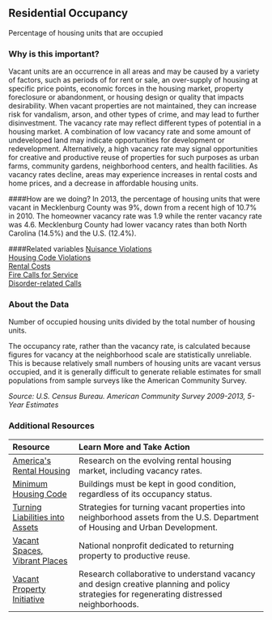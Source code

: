 ## Residential Occupancy
Percentage of housing units that are occupied

### Why is this important?
Vacant units are an occurrence in all areas and may be caused by a variety of factors, such as periods of for rent or sale, an over-supply of housing at specific price points, economic forces in the housing market, property foreclosure or abandonment, or housing design or quality that impacts desirability. When vacant properties are not maintained, they can increase risk for vandalism, arson, and other types of crime, and may lead to further disinvestment. The vacancy rate may reflect different types of potential in a housing market. A combination of low vacancy rate and some amount of undeveloped land may indicate opportunities for development or redevelopment. Alternatively, a high vacancy rate may signal opportunities for creative and productive reuse of properties for such purposes as urban farms, community gardens, neighborhood centers, and health facilities. As vacancy rates decline, areas may experience increases in rental costs and home prices, and a decrease in affordable housing units.

####How are we doing?
In 2013, the percentage of housing units that were vacant in Mecklenburg County was 9%, down from a recent high of 10.7% in 2010. The homeowner vacancy rate was 1.9 while the renter vacancy rate was 4.6. Mecklenburg County had lower vacancy rates than both North Carolina (14.5%) and the U.S. (12.4%). 

####Related variables
<a href="javascript:void(0)" onclick="model.metricId = 'm32'">Nuisance Violations</a>  
<a href="javascript:void(0)" onclick="model.metricId = 'm68'">Housing Code Violations</a>  
<a href="javascript:void(0)" onclick="model.metricId = 'm40'">Rental Costs</a>  
<a href="javascript:void(0)" onclick="model.metricId = 'm78'">Fire Calls for Service</a>  
<a href="javascript:void(0)" onclick="model.metricId = 'm60'">Disorder-related Calls</a>  

### About the Data
Number of occupied housing units divided by the total number of housing units. 

The occupancy rate, rather than the vacancy rate, is calculated because figures for vacancy at the neighborhood scale are statistically unreliable. This is because relatively small numbers of housing units are vacant versus occupied, and it is generally difficult to generate reliable estimates for small populations from sample surveys like the American Community Survey.

_Source: U.S. Census Bureau. American Community Survey <span tabindex="1000" class="meta-definition" data-toggle="popover" data-title="Why 2009-2013 not 2013?" data-content="Data labeled 2009-2013 describe average conditions reported through the American Community Survey (ACS) during the period of January 2009 through December 2013. The Census collects ACS data from only a small sample of households every month. For reliable small-area estimates, the Census compiles five years of ACS data, which are used in the Quality of Life Explorer.">2009-2013</span>, 5-Year Estimates_

### Additional Resources
| Resource | Learn More and Take Action | 
|:--- | :--- |
|[America's Rental Housing](http://www.jchs.harvard.edu/americas-rental-housing) |Research on the evolving rental housing market, including vacancy rates.
|[Minimum Housing Code](http://charmeck.org/city/charlotte/nbs/codeenforcement/pages/housing.aspx)|Buildings must be kept in good condition, regardless of its occupancy status.
|[Turning Liabilities into Assets](http://www.huduser.org/portal/periodicals/em/winter14/highlight1.html) |Strategies for turning vacant properties into neighborhood assets from the U.S. Department of Housing and Urban Development.
|[Vacant Spaces, Vibrant Places](http://www.communityprogress.net/)| National nonprofit dedicated to returning property to productive reuse.
|[Vacant Property Initiative](http://vacantpropertyresearch.com/) |Research collaborative to understand vacancy and design creative planning and policy strategies for regenerating distressed neighborhoods.
